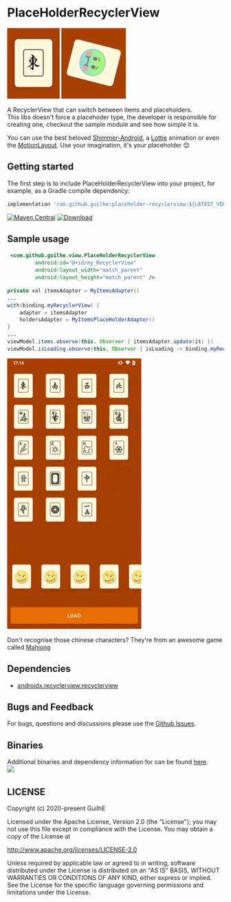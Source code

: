 # PlaceHolderRecyclerView

<img src="https://raw.githubusercontent.com/Guilhe/PlaceHolderRecyclerView/master/assets/stone.gif" /> <img src="https://raw.githubusercontent.com/Guilhe/PlaceHolderRecyclerView/master/assets/emoji.gif" />  

A RecyclerView that can switch between items and placeholders.  
This libs doesn't force a placehoder type, the developer is responsible for creating one, checkout the sample module and see how simple it is.  

You can use the best beloved [Shimmer-Android](http://facebook.github.io/shimmer-android/), a [Lottie](https://airbnb.design/lottie/) animation or even the [MotionLayout](https://developer.android.com/training/constraint-layout/motionlayout). Use your imagination, it's your placeholder 😊

## Getting started

The first step is to include PlaceHolderRecyclerView into your project, for example, as a Gradle compile dependency:

```groovy
implementation 'com.github.guilhe:placeholder-recyclerview:${LATEST_VERSION}'
```
[![Maven Central](https://img.shields.io/maven-central/v/com.github.guilhe/placeholder-recyclerview.svg)](https://search.maven.org/search?q=g:com.github.guilhe%20AND%20placeholder-recyclerview) [![Download](https://api.bintray.com/packages/gdelgado/android/PlaceHolderRecyclerView/images/download.svg)](https://bintray.com/gdelgado/android/PlaceHolderRecyclerView/_latestVersion)

## Sample usage
```xml
 <com.github.guilhe.view.PlaceHolderRecyclerView
         android:id="@+id/my_RecyclerView"
         android:layout_width="match_parent"
         android:layout_height="match_parent" />
```
```java
private val itemsAdapter = MyItemsAdapter()
...
with(binding.myRecyclerView) {
    adapter = itemsAdapter
    holdersAdapter = MyItemsPlaceHolderAdapter()
}
...
viewModel.items.observe(this, Observer { itemsAdapter.update(it) })
viewModel.isLoading.observe(this, Observer { isLoading -> binding.myRecyclerView.toggleHoldersAdapter(isLoading) })
```

<img src="https://raw.githubusercontent.com/Guilhe/PlaceHolderRecyclerView/master/assets/sample.gif" />  

Don't recognise those chinese characters? They're from an awesome game called [Mahjong](https://en.wikipedia.org/wiki/Mahjong)

    
## Dependencies
- [androidx.recyclerview:recyclerview](https://developer.android.com/jetpack/androidx/releases/recyclerview)

## Bugs and Feedback

For bugs, questions and discussions please use the [Github Issues](https://github.com/GuilhE/PlaceHolderRecyclerView/issues).

## Binaries
Additional binaries and dependency information for can be found [here](https://search.maven.org/artifact/com.github.guilhe/placeholder-recyclerview).  
<a href='https://bintray.com/gdelgado/android/PlaceHolderRecyclerView?source=watch' alt='Get automatic notifications about new "PlaceHolderRecyclerView" versions'><img src='https://www.bintray.com/docs/images/bintray_badge_bw.png'></a>

## LICENSE

Copyright (c) 2020-present GuilhE

Licensed under the Apache License, Version 2.0 (the "License");
you may not use this file except in compliance with the License.
You may obtain a copy of the License at

<http://www.apache.org/licenses/LICENSE-2.0>

Unless required by applicable law or agreed to in writing, software
distributed under the License is distributed on an "AS IS" BASIS,
WITHOUT WARRANTIES OR CONDITIONS OF ANY KIND, either express or implied.
See the License for the specific language governing permissions and
limitations under the License.
